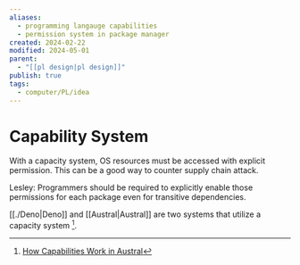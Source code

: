 ```yaml
---
aliases:
  - programming langauge capabilities
  - permission system in package manager
created: 2024-02-22
modified: 2024-05-01
parent:
  - "[[pl design|pl design]]"
publish: true
tags:
  - computer/PL/idea
---
```


# Capability System

With a capacity system, OS resources must be accessed with explicit permission. This can be a good way to counter supply chain attack.

Lesley: Programmers should be required to explicitly enable those permissions for each package even for transitive dependencies.

[[./Deno|Deno]] and [[Austral|Austral]] are two systems that utilize a capacity system [^1].

[^1]: [How Capabilities Work in Austral](https://borretti.me/article/how-capabilities-work-austral)